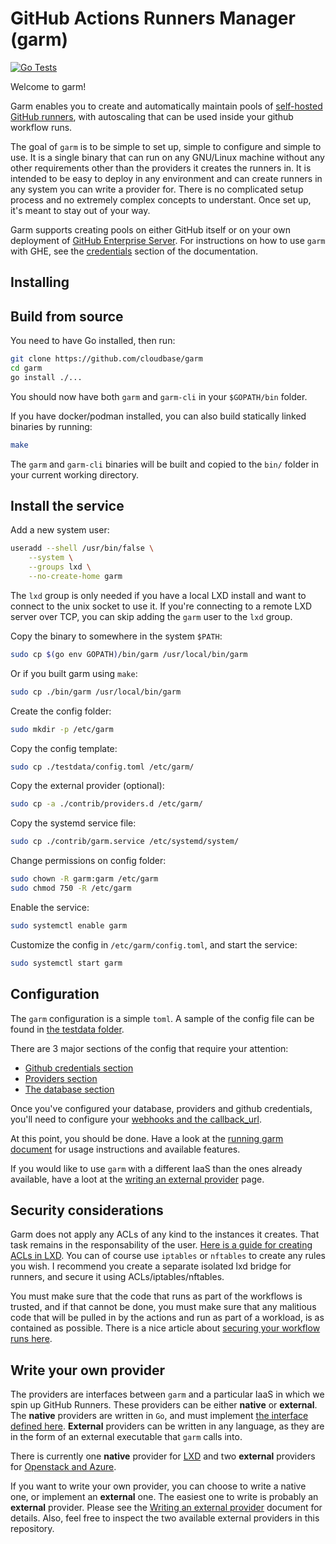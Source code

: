 #  GitHub Actions Runners Manager (garm)

[![Go Tests](https://github.com/cloudbase/garm/actions/workflows/go-tests.yml/badge.svg)](https://github.com/cloudbase/garm/actions/workflows/go-tests.yml)

Welcome to garm!

Garm enables you to create and automatically maintain pools of [self-hosted GitHub runners](https://docs.github.com/en/actions/hosting-your-own-runners/about-self-hosted-runners), with autoscaling that can be used inside your github workflow runs.

The goal of ```garm``` is to be simple to set up, simple to configure and simple to use. It is a single binary that can run on any GNU/Linux machine without any other requirements other than the providers it creates the runners in. It is intended to be easy to deploy in any environment and can create runners in any system you can write a provider for. There is no complicated setup process and no extremely complex concepts to understant. Once set up, it's meant to stay out of your way.  

Garm supports creating pools on either GitHub itself or on your own deployment of [GitHub Enterprise Server](https://docs.github.com/en/enterprise-server@3.5/admin/overview/about-github-enterprise-server). For instructions on how to use ```garm``` with GHE, see the [credentials](/doc/github_credentials.md) section of the documentation.

## Installing

## Build from source

You need to have Go installed, then run:

```bash
git clone https://github.com/cloudbase/garm
cd garm
go install ./...
```
You should now have both ```garm``` and ```garm-cli``` in your ```$GOPATH/bin``` folder.

If you have docker/podman installed, you can also build statically linked binaries by running:

```bash
make
```

The ```garm``` and ```garm-cli``` binaries will be built and copied to the ```bin/``` folder in your current working directory.

## Install the service

Add a new system user:

```bash
useradd --shell /usr/bin/false \
    --system \
    --groups lxd \
    --no-create-home garm
```

The ```lxd``` group is only needed if you have a local LXD install and want to connect to the unix socket to use it. If you're connecting to a remote LXD server over TCP, you can skip adding the ```garm``` user to the ```lxd``` group.

Copy the binary to somewhere in the system ```$PATH```:

```bash
sudo cp $(go env GOPATH)/bin/garm /usr/local/bin/garm
```

Or if you built garm using ```make```:

```bash
sudo cp ./bin/garm /usr/local/bin/garm
```

Create the config folder:

```bash
sudo mkdir -p /etc/garm
```

Copy the config template:

```bash
sudo cp ./testdata/config.toml /etc/garm/
```

Copy the external provider (optional):

```bash
sudo cp -a ./contrib/providers.d /etc/garm/
```

Copy the systemd service file:

```bash
sudo cp ./contrib/garm.service /etc/systemd/system/
```

Change permissions on config folder:

```bash
sudo chown -R garm:garm /etc/garm
sudo chmod 750 -R /etc/garm
```

Enable the service:

```bash
sudo systemctl enable garm
```

Customize the config in ```/etc/garm/config.toml```, and start the service:

```bash
sudo systemctl start garm
```

## Configuration

The ```garm``` configuration is a simple ```toml```. A sample of the config file can be found in [the testdata folder](/testdata/config.toml).

There are 3 major sections of the config that require your attention:

  * [Github credentials section](/doc/github_credentials.md)
  * [Providers section](/doc/providers.md)
  * [The database section](/doc/database.md)

Once you've configured your database, providers and github credentials, you'll need to configure your [webhooks and the callback_url](/doc/webhooks_and_callbacks.md).

At this point, you should be done. Have a look at the [running garm document](/doc/running_garm.md) for usage instructions and available features.

If you would like to use ```garm``` with a different IaaS than the ones already available, have a loot at the [writing an external provider](/doc/external_provider.md) page.


## Security considerations

Garm does not apply any ACLs of any kind to the instances it creates. That task remains in the responsability of the user. [Here is a guide for creating ACLs in LXD](https://linuxcontainers.org/lxd/docs/master/howto/network_acls/). You can of course use ```iptables``` or ```nftables``` to create any rules you wish. I recommend you create a separate isolated lxd bridge for runners, and secure it using ACLs/iptables/nftables.

You must make sure that the code that runs as part of the workflows is trusted, and if that cannot be done, you must make sure that any malitious code that will be pulled in by the actions and run as part of a workload, is as contained as possible. There is a nice article about [securing your workflow runs here](https://blog.gitguardian.com/github-actions-security-cheat-sheet/).

## Write your own provider

The providers are interfaces between ```garm``` and a particular IaaS in which we spin up GitHub Runners. These providers can be either **native** or **external**. The **native** providers are written in ```Go```, and must implement [the interface defined here](https://github.com/cloudbase/garm/blob/main/runner/common/provider.go#L22-L39). **External** providers can be written in any language, as they are in the form of an external executable that ```garm``` calls into.

There is currently one **native** provider for [LXD](https://linuxcontainers.org/lxd/) and two **external** providers for [Openstack and Azure](/contrib/providers.d/).

If you want to write your own provider, you can choose to write a native one, or implement an **external** one. The easiest one to write is probably an **external** provider. Please see the [Writing an external provider](/doc/external_provider.md) document for details. Also, feel free to inspect the two available external providers in this repository.